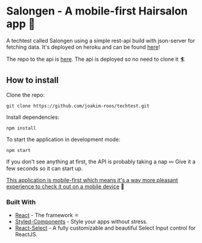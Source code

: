 # Salongen - A mobile-first Hairsalon app :blue_heart:

A techtest called Salongen using a simple rest-api build with json-server for fetching data.
It's deployed on heroku and can be found [here](https://hairsalon-joakim-roos.herokuapp.com)!

The repo to the api is [here](https://github.com/joakim-roos/hairsalon-rest-api). The api is deployed so no need to clone it :surfer:

## How to install

Clone the repo:

```
git clone https://github.com/joakim-roos/techtest.git
```

Install dependencies:

```
npm install
```

To start the application in development mode:

```
npm start
```

If you don't see anything at first, the API is probably taking a nap :zzz:
Give it a few seconds so it can start up.

<ins>This application is mobile-first which means it's a way more pleasant experience to check it out on a mobile device</ins> :milky_way:

### Built With

- [React](https://reactjs.org/) - The framework ⚛️
- [Styled-Components](https://styled-components.com) - Style your apps without stress.
- [React-Select](https://react-select.com/) - A fully customizable and beautiful Select Input control for ReactJS.
